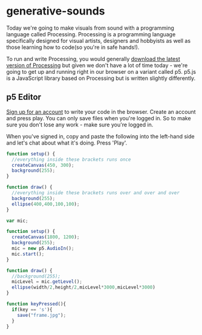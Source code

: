 # generative-sounds

Today we're going to make visuals from sound with a programming language called Processing.
Processing is a programming language specifically designed for visual artists, designers and hobbyists as well as those learning how to code(so you're in safe hands!).

To run and write Processing, you would generally [download the latest version of Processing](https://processing.org/download/) but given we don't have a lot of time today - we're going to get up and running right in our browser on a variant called p5. p5.js is a JavaScript library based on Processing but is written slightly differently.

## p5 Editor
[Sign up for an account](https://editor.p5js.org/) to write your code in the browser. Create an account and press play. You can only save files when you're logged in. So to make sure you don't lose any work - make sure you're logged in.

When you've signed in, copy and paste the following into the left-hand side and let's chat about what it's doing. Press 'Play'.

```javascript
function setup() {
  //everything inside these brackets runs once
  createCanvas(450, 300);
  background(255);
}

function draw() {
  //everything inside these brackets runs over and over and over
  background(255);
  ellipse(400,400,100,100);
}
```




```javascript
var mic;

function setup() {
  createCanvas(1800, 1200);
  background(255);
  mic = new p5.AudioIn();
  mic.start();
}

function draw() {
  //background(255);
  micLevel = mic.getLevel();
  ellipse(width/2,height/2,micLevel*3000,micLevel*3000)
}

function keyPressed(){
  if(key == 's'){
    save("frame.jpg");
  }
}
```
